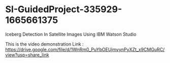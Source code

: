 # SI-GuidedProject-335929-1665661375
Iceberg Detection In Satellite Images Using IBM Watson Studio


This is the video demonstration Link : https://drive.google.com/file/d/1WnRm0_PuYbOEUjmvynPyXZt_x9CMGuRC/view?usp=share_link
